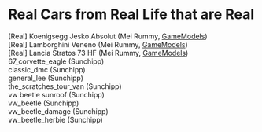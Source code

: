 # Real Cars from Real Life that are Real
[Real] Koenigsegg Jesko Absolut (Mei Rummy, [GameModels](https://gamemodels.ru)) <br>
[Real] Lamborghini Veneno (Mei Rummy, [GameModels](https://gamemodels.ru)) <br>
[Real] Lancia Stratos 73 HF (Mei Rummy, [GameModels](https://gamemodels.ru)) <br>
67_corvette_eagle (Sunchipp) <br>
classic_dmc (Sunchipp) <br>
general_lee (Sunchipp) <br>
the_scratches_tour_van (Sunchipp) <br>
vw beetle sunroof (Sunchipp) <br>
vw_beetle (Sunchipp) <br>
vw_beetle_damage (Sunchipp) <br>
vw_beetle_herbie (Sunchipp) <br>
